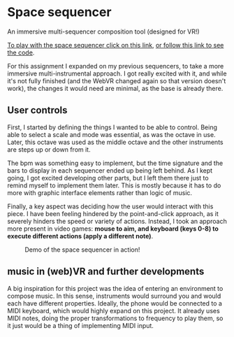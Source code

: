 # Space sequencer

An immersive multi-sequencer composition tool (designed for VR!)

<!--more-->
[To play with the space sequencer click on this link](https://nicolaspe.github.io/itp_codeofmusic/code/space_sequencer.html),
[or follow this link to see the code](https://github.com/nicolaspe/itp_codeofmusic/blob/master/code/07_spaceseq.js).

For this assignment I expanded on my previous sequencers, to take a more immersive multi-instrumental approach. I got really excited with it, and while it's not fully finished (and the WebVR changed again so that version doesn't work), the changes it would need are minimal, as the base is already there.


## User controls
First, I started by defining the things I wanted to be able to control. Being able to select a scale and mode was essential, as was the octave in use. Later, this octave was used as the middle octave and the other instruments are steps up or down from it.

The bpm was something easy to implement, but the time signature and the bars to display in each sequencer ended up being left behind. As I kept going, I got excited developing other parts, but I left them there just to remind myself to implement them later. This is mostly because it has to do more with graphic interface elements rather than logic of music.

Finally, a key aspect was deciding how the user would interact with this piece. I have been feeling hindered by the point-and-click approach, as it severely hinders the speed or variety of actions. Instead, I took an approach more present in video games: **mouse to aim, and keyboard (keys 0-8) to execute different actions (apply a different note)**.


<figure>
  <figcaption>Demo of the space sequencer in action!</figcaption>
</figure>


## music in (web)VR and further developments
A big inspiration for this project was the idea of entering an environment to compose music. In this sense, instruments would surround you and would each have different properties. Ideally, the phone would be connected to a MIDI keyboard, which would highly expand on this project. It already uses MIDI notes, doing the proper transformations to frequency to play them, so it just would be a thing of implementing MIDI input.
